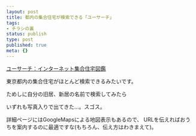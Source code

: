 ```yaml
---
layout: post
title: 都内の集合住宅が検索できる「ユーサーチ」
tags:
- チラシの裏
status: publish
type: post
published: true
meta: {}
---
```

<a title="ユーサーチ：インターネット集合住宅図鑑" href="http://www.unitedrooms.net/">ユーサーチ：インターネット集合住宅図鑑</a>

東京都内の集合住宅がほとんど検索できるみたいです。

ためしに自分の旧居、新居の名前で検索してみたら

いずれも写真入りで出てきた…。スゴス。

詳細ページにはGoogleMapsによる地図表示もあるので、
URLを伝えればおうちを案内するのに最適ですな(もちろん、伝え方はわきまえて)。
